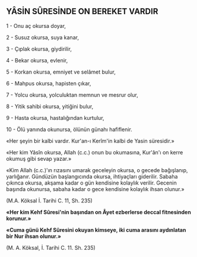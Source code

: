 ## YÂSİN SÛRESİNDE ON BEREKET VARDIR

1 - Onu aç okursa doyar,

2 - Susuz okursa, suya kanar,

3 - Çıplak okursa, giydirilir,

4 - Bekar okursa, evlenir,

5 - Korkan okursa, emniyet ve selâmet bu­lur,

6 - Mahpus okursa, hapisten çıkar,

7 - Yolcu okursa, yolculuktan memnun ve mesrur olur,

8 - Yitik sahibi okursa, yitiğini bulur,

9 - Hasta okursa, hastalığından kurtulur,

10 - Ölü yanında okunursa, ölünün güna­hı hafiflenir.

«Her şeyin bir kalbi vardır. Kur'an-ı Kerîm'in kalbi de Yasin süresidir.»

«Her kim Yâsîn okursa, Allah (c.c.) onun bu okumasına, Kur'ân'ı on kerre okumuş gibi sevap yazar.»

«Kim Allah (c.c.)'ın rızasını umarak gecele­yin okursa, o gecede bağışlanıp, yarlığanır. Gündüzün başlangıcında okursa, ihtiyaçları giderilir. Sabaha çıkınca okursa, akşama kadar o gün kendisine kolaylık verilir. Gecenin başında okunursa, sabaha kadar o gece kendisine kolaylık ihsan olunur.»

(M.A. Köksal İ. Tarihi C. 11, Sh. 235)

**«Her kim Kehf Sûresi'nin başından on Âyet ezberlerse deccal fitnesinden korunur.»**

**«Cuma günü Kehf Sûresini okuyan kimseye, iki cuma arasını aydınlatan bir Nur ihsan olunur.»**

(M. A. Köksal, İ. Tarihi C. 11. Sh. 235)
